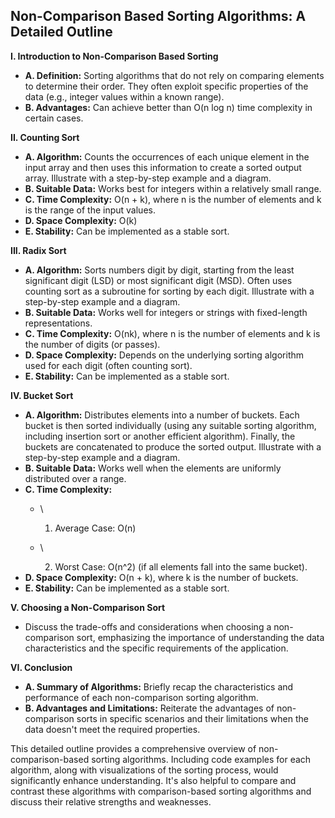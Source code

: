 ## Non-Comparison Based Sorting Algorithms: A Detailed Outline

**I. Introduction to Non-Comparison Based Sorting**

* **A. Definition:** Sorting algorithms that do not rely on comparing elements to determine their order. They often exploit specific properties of the data (e.g., integer values within a known range).
* **B. Advantages:** Can achieve better than O(n log n) time complexity in certain cases.

**II. Counting Sort**

* **A. Algorithm:** Counts the occurrences of each unique element in the input array and then uses this information to create a sorted output array.  Illustrate with a step-by-step example and a diagram.
* **B. Suitable Data:**  Works best for integers within a relatively small range.
* **C. Time Complexity:** O(n + k), where n is the number of elements and k is the range of the input values.
* **D. Space Complexity:** O(k)
* **E. Stability:** Can be implemented as a stable sort.

**III. Radix Sort**

* **A. Algorithm:** Sorts numbers digit by digit, starting from the least significant digit (LSD) or most significant digit (MSD).  Often uses counting sort as a subroutine for sorting by each digit.  Illustrate with a step-by-step example and a diagram.
* **B. Suitable Data:** Works well for integers or strings with fixed-length representations.
* **C. Time Complexity:** O(nk), where n is the number of elements and k is the number of digits (or passes).
* **D. Space Complexity:** Depends on the underlying sorting algorithm used for each digit (often counting sort).
* **E. Stability:**  Can be implemented as a stable sort.

**IV. Bucket Sort**

* **A. Algorithm:** Distributes elements into a number of buckets.  Each bucket is then sorted individually (using any suitable sorting algorithm, including insertion sort or another efficient algorithm).  Finally, the buckets are concatenated to produce the sorted output.  Illustrate with a step-by-step example and a diagram.
* **B. Suitable Data:** Works well when the elements are uniformly distributed over a range.
* **C. Time Complexity:**
  * \
    
    1. Average Case: O(n)
  * \
    
    2. Worst Case: O(n^2) (if all elements fall into the same bucket).
* **D. Space Complexity:** O(n + k), where k is the number of buckets.
* **E. Stability:** Can be implemented as a stable sort.

**V. Choosing a Non-Comparison Sort**

* Discuss the trade-offs and considerations when choosing a non-comparison sort, emphasizing the importance of understanding the data characteristics and the specific requirements of the application.

**VI. Conclusion**

* **A. Summary of Algorithms:** Briefly recap the characteristics and performance of each non-comparison sorting algorithm.
* **B. Advantages and Limitations:**  Reiterate the advantages of non-comparison sorts in specific scenarios and their limitations when the data doesn't meet the required properties.

This detailed outline provides a comprehensive overview of non-comparison-based sorting algorithms. Including code examples for each algorithm, along with visualizations of the sorting process, would significantly enhance understanding. It's also helpful to compare and contrast these algorithms with comparison-based sorting algorithms and discuss their relative strengths and weaknesses.